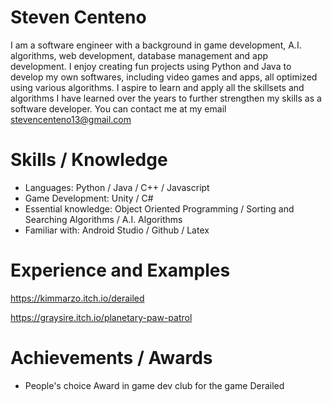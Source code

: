 # Steven Centeno
I am a software engineer with a background in game development, A.I. algorithms, web development, database management and app development. I enjoy creating fun projects using Python and Java to develop my own softwares, including video games and apps, all optimized using various algorithms. I aspire to learn and apply all the skillsets and algorithms I have learned over the years to further strengthen my skills as a software developer. You can contact me at my email stevencenteno13@gmail.com

# Skills / Knowledge
* Languages: Python / Java / C++ / Javascript
* Game Development: Unity / C#
* Essential knowledge: Object Oriented Programming / Sorting and Searching Algorithms / A.I. Algorithms
* Familiar with: Android Studio / Github / Latex

# Experience and Examples
https://kimmarzo.itch.io/derailed

https://graysire.itch.io/planetary-paw-patrol

# Achievements / Awards
* People's choice Award in game dev club for the game Derailed


